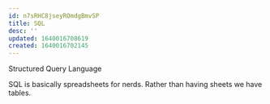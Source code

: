 ```yaml
---
id: n7sRHC8jseyROmdgBmvSP
title: SQL
desc: ''
updated: 1640016708619
created: 1640016702145
---
```


Structured Query Language

SQL is basically spreadsheets for nerds. Rather than having sheets we have tables.
